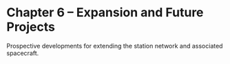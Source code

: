 # Chapter 6 – Expansion and Future Projects

Prospective developments for extending the station network and associated spacecraft.
